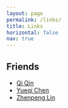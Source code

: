 ```yaml
---
layout: page
permalink: /links/
title: Links
horizontal: false
nav: true
---
```


## Friends

- [Qi Qin](https://leoq7.com/)
- [Yueqi Chen](http://www.personal.psu.edu/yxc431/)
- [Zhenpeng Lin](https://zplin.me/)